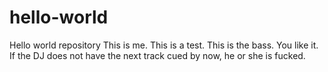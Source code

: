 # hello-world
Hello world repository
This is me. This is a test. 
This is the bass. 
You like it.
If the DJ does not have the next track cued by now, 
he or she is fucked.
